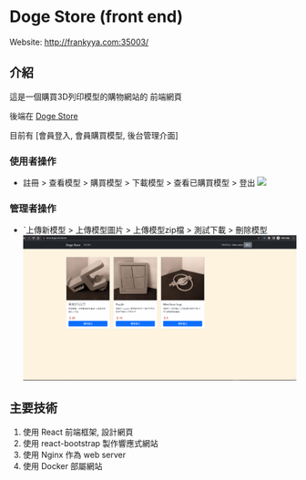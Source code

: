 # Doge Store (front end)

Website: http://frankyya.com:35003/

## 介紹
這是一個購買3D列印模型的購物網站的 前端網頁

後端在 [Doge Store](https://github.com/franky3020/DogeStore)

目前有 [會員登入, 會員購買模型, 後台管理介面]

### 使用者操作
* 註冊 > 查看模型 > 購買模型 >  下載模型 > 查看已購買模型 > 登出
![](https://raw.githubusercontent.com/franky3020/DogeStore/master/doc/readmeGIF/buy-download_2.gif)

### 管理者操作
* ˋ上傳新模型 > 上傳模型圖片 > 上傳模型zip檔 > 測試下載 > 刪除模型
![](https://raw.githubusercontent.com/franky3020/DogeStore/master/doc/readmeGIF/admin_create_delete.gif)


## 主要技術
1. 使用 React 前端框架, 設計網頁
2. 使用 react-bootstrap 製作響應式網站
3. 使用 Nginx 作為 web server
4. 使用 Docker 部屬網站


